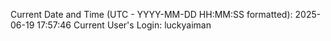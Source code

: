 Current Date and Time (UTC - YYYY-MM-DD HH:MM:SS formatted): 2025-06-19 17:57:46
Current User's Login: luckyaiman
